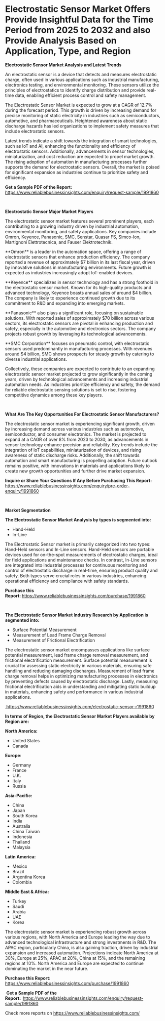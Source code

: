 <p><h1>Electrostatic Sensor Market Offers Provide Insightful Data for the Time Period from 2025 to 2032 and also Provide Analysis Based on Application, Type, and Region</h1></p><p><strong>Electrostatic Sensor Market Analysis and Latest Trends</strong></p>
<p><p>An electrostatic sensor is a device that detects and measures electrostatic charge, often used in various applications such as industrial manufacturing, electronics testing, and environmental monitoring. These sensors utilize the principles of electrostatics to identify charge distribution and provide real-time data, enabling efficient process control and safety management.</p><p>The Electrostatic Sensor Market is expected to grow at a CAGR of 12.7% during the forecast period. This growth is driven by increasing demand for precise monitoring of static electricity in industries such as semiconductors, automotive, and pharmaceuticals. Heightened awareness about static discharge hazards has led organizations to implement safety measures that include electrostatic sensors. </p><p>Latest trends indicate a shift towards the integration of smart technologies, such as IoT and AI, enhancing the functionality and efficiency of electrostatic sensors. Additionally, advancements in sensor technologies, miniaturization, and cost reduction are expected to propel market growth. The rising adoption of automation in manufacturing processes further supports the demand for electrostatic sensors. Overall, the market is poised for significant expansion as industries continue to prioritize safety and efficiency.</p></p>
<p><strong>Get a Sample PDF of the Report:&nbsp;</strong> <a href="https://www.reliablebusinessinsights.com/enquiry/request-sample/1991860?utm_campaign=2215&utm_medium=2&utm_source=Github&utm_content=ia&utm_term=05032025&utm_id=electrostatic-sensor">https://www.reliablebusinessinsights.com/enquiry/request-sample/1991860</a></p>
<p>&nbsp;</p>
<p><strong>Electrostatic Sensor Major Market Players</strong></p>
<p><p>The electrostatic sensor market features several prominent players, each contributing to a growing industry driven by industrial automation, environmental monitoring, and safety applications. Key companies include Omron, Keyence, Panasonic, SMC, Senstar, Quasar FS, Simco-Ion, Martignoni Elettrotecnica, and Fauser Elektrotechnik.</p><p>**Omron** is a leader in the automation space, offering a range of electrostatic sensors that enhance production efficiency. The company reported a revenue of approximately $7 billion in its last fiscal year, driven by innovative solutions in manufacturing environments. Future growth is expected as industries increasingly adopt IoT-enabled devices.</p><p>**Keyence** specializes in sensor technology and has a strong foothold in the electrostatic sensor market. Known for its high-quality products and advanced technology, Keyence boasts annual sales of around $4 billion. The company is likely to experience continued growth due to its commitment to R&D and expanding into emerging markets.</p><p>**Panasonic** also plays a significant role, focusing on sustainable solutions. With reported sales of approximately $70 billion across various sectors, its electrostatic sensors are pivotal in enhancing production and safety, especially in the automotive and electronics sectors. The company projects robust growth by leveraging its technological advancements.</p><p>**SMC Corporation** focuses on pneumatic control, with electrostatic sensors used predominantly in manufacturing processes. With revenues around $4 billion, SMC shows prospects for steady growth by catering to diverse industrial applications.</p><p>Collectively, these companies are expected to contribute to an expanding electrostatic sensor market projected to grow significantly in the coming years, driven by technological advancements and increasing industrial automation needs. As industries prioritize efficiency and safety, the demand for reliable electrostatic sensing solutions is set to rise, fostering competitive dynamics among these key players.</p></p>
<p>&nbsp;</p>
<p><strong>What Are The Key Opportunities For Electrostatic Sensor Manufacturers?</strong></p>
<p><p>The electrostatic sensor market is experiencing significant growth, driven by increasing demand across various industries such as automotive, semiconductor, and consumer electronics. The market is projected to expand at a CAGR of over 8% from 2023 to 2030, as advancements in sensor technology enhance precision and reliability. Key trends include the integration of IoT capabilities, miniaturization of devices, and rising awareness of static discharge risks. Additionally, the shift towards automation and smart manufacturing is propelling adoption. Future outlook remains positive, with innovations in materials and applications likely to create new growth opportunities and further drive market expansion.</p></p>
<p><strong>Inquire or Share Your Questions If Any Before Purchasing This Report:</strong> <a href="https://www.reliablebusinessinsights.com/enquiry/pre-order-enquiry/1991860?utm_campaign=2215&utm_medium=2&utm_source=Github&utm_content=ia&utm_term=05032025&utm_id=electrostatic-sensor">https://www.reliablebusinessinsights.com/enquiry/pre-order-enquiry/1991860</a></p>
<p>&nbsp;</p>
<p><strong>Market Segmentation</strong></p>
<p><strong>The Electrostatic Sensor Market Analysis by types is segmented into:</strong></p>
<p><ul><li>Hand-Held</li><li>In-Line</li></ul></p>
<p><p>The Electrostatic Sensor market is primarily categorized into two types: Hand-Held sensors and In-Line sensors. Hand-Held sensors are portable devices used for on-the-spot measurements of electrostatic charges, ideal for field applications and maintenance checks. In contrast, In-Line sensors are integrated into industrial processes for continuous monitoring and control of electrostatic discharge in real-time, ensuring product quality and safety. Both types serve crucial roles in various industries, enhancing operational efficiency and compliance with safety standards.</p></p>
<p><strong>Purchase this Report:&nbsp;</strong><a href="https://www.reliablebusinessinsights.com/purchase/1991860?utm_campaign=2215&utm_medium=2&utm_source=Github&utm_content=ia&utm_term=05032025&utm_id=electrostatic-sensor">https://www.reliablebusinessinsights.com/purchase/1991860</a></p>
<p>&nbsp;</p>
<p><strong>The Electrostatic Sensor Market Industry Research by Application is segmented into:</strong></p>
<p><ul><li>Surface Potential Measurement</li><li>Measurement of Lead Frame Charge Removal</li><li>Measurement of Frictional Electrification</li></ul></p>
<p><p>The electrostatic sensor market encompasses applications like surface potential measurement, lead frame charge removal measurement, and frictional electrification measurement. Surface potential measurement is crucial for assessing static electricity in various materials, ensuring safe handling and reducing damaging discharges. Measurement of lead frame charge removal helps in optimizing manufacturing processes in electronics by preventing defects caused by electrostatic discharge. Lastly, measuring frictional electrification aids in understanding and mitigating static buildup in materials, enhancing safety and performance in various industrial applications.</p></p>
<p><a href="https://www.reliablebusinessinsights.com/electrostatic-sensor-r1991860?utm_campaign=2215&utm_medium=2&utm_source=Github&utm_content=ia&utm_term=05032025&utm_id=electrostatic-sensor">&nbsp;https://www.reliablebusinessinsights.com/electrostatic-sensor-r1991860</a></p>
<p><strong>In terms of Region, the Electrostatic Sensor Market Players available by Region are:</strong></p>
<p>
    <p> <strong> North America: </strong>
        <ul>
            <li>United States</li>
            <li>Canada</li>
        </ul>
        </p> 
    <p> <strong> Europe: </strong>
        <ul>
            <li>Germany</li>
            <li>France</li>
            <li>U.K.</li>
            <li>Italy</li>
            <li>Russia</li>
        </ul>
        </p> 
    <p> <strong> Asia-Pacific: </strong>
        <ul>
            <li>China</li>
            <li>Japan</li>
            <li>South Korea</li>
            <li>India</li>
            <li>Australia</li>
            <li>China Taiwan</li>
            <li>Indonesia</li>
            <li>Thailand</li>
            <li>Malaysia</li>
        </ul>
        </p> 
    <p> <strong> Latin America: </strong>
        <ul>
            <li>Mexico</li>
            <li>Brazil</li>
            <li>Argentina Korea</li>
            <li>Colombia</li>
        </ul>
        </p> 
    <p> <strong> Middle East & Africa: </strong>
        <ul>
            <li>Turkey</li>
            <li>Saudi</li>
            <li>Arabia</li>
            <li>UAE</li>
            <li>Korea</li>
        </ul>
    </p>
    </p>
<p><p>The electrostatic sensor market is experiencing robust growth across various regions, with North America and Europe leading the way due to advanced technological infrastructure and strong investments in R&D. The APAC region, particularly China, is also gaining traction, driven by industrial expansion and increased automation. Projections indicate North America at 30%, Europe at 25%, APAC at 20%, China at 15%, and the remaining regions at 10%. North America and Europe are expected to continue dominating the market in the near future.</p></p>
<p><strong>Purchase this Report: </strong><a href="https://www.reliablebusinessinsights.com/purchase/1991860?utm_campaign=2215&utm_medium=2&utm_source=Github&utm_content=ia&utm_term=05032025&utm_id=electrostatic-sensor">https://www.reliablebusinessinsights.com/purchase/1991860</a></p>
<p>&nbsp;<strong>Get a Sample PDF of the Report:&nbsp;&nbsp;</strong><a href="https://www.reliablebusinessinsights.com/enquiry/request-sample/1991860?utm_campaign=2215&utm_medium=2&utm_source=Github&utm_content=ia&utm_term=05032025&utm_id=electrostatic-sensor">https://www.reliablebusinessinsights.com/enquiry/request-sample/1991860</a></p>
<p><strong></strong></p>
<p>Check more reports on <a href="https://www.reliablebusinessinsights.com/?utm_campaign=2215&utm_medium=2&utm_source=Github&utm_content=ia&utm_term=05032025&utm_id=electrostatic-sensor">https://www.reliablebusinessinsights.com/</a></p>